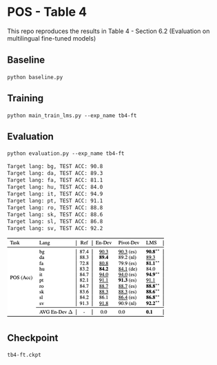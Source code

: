 # POS - Table 4

This repo reproduces the results in Table 4 - Section 6.2 (Evaluation on multilingual fine-tuned models)

## Baseline
``
python baseline.py
``

## Training
``
python main_train_lms.py --exp_name tb4-ft
``

## Evaluation
``
python evaluation.py --exp_name tb4-ft
``

```
Target lang: bg, TEST ACC: 90.8
Target lang: da, TEST ACC: 89.3
Target lang: fa, TEST ACC: 81.1
Target lang: hu, TEST ACC: 84.0
Target lang: it, TEST ACC: 94.9
Target lang: pt, TEST ACC: 91.1
Target lang: ro, TEST ACC: 88.8
Target lang: sk, TEST ACC: 88.6
Target lang: sl, TEST ACC: 86.8
Target lang: sv, TEST ACC: 92.2
```
![ScreenShot](table4.png)

## Checkpoint
``tb4-ft.ckpt``